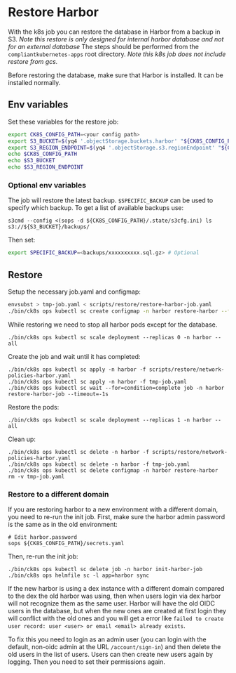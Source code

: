 # Restore Harbor

With the k8s job you can restore the database in Harbor from a backup in S3.
*Note this restore is only designed for internal harbor database and not for an external database*
The steps should be performed from the `compliantkubernetes-apps` root directory.
*Note this k8s job does not include restore from gcs.*

Before restoring the database, make sure that Harbor is installed.
It can be installed normally.

## Env variables

Set these variables for the restore job:

```bash
export CK8S_CONFIG_PATH=<your config path>
export S3_BUCKET=$(yq4 '.objectStorage.buckets.harbor' "${CK8S_CONFIG_PATH}/defaults/sc-config.yaml" )
export S3_REGION_ENDPOINT=$(yq4 '.objectStorage.s3.regionEndpoint' "${CK8S_CONFIG_PATH}/common-config.yaml")
echo $CK8S_CONFIG_PATH
echo $S3_BUCKET
echo $S3_REGION_ENDPOINT
```

### Optional env variables

The job will restore the latest backup.
`$SPECIFIC_BACKUP` can be used to specify which backup.
To get a list of available backups use:

```
s3cmd --config <(sops -d ${CK8S_CONFIG_PATH}/.state/s3cfg.ini) ls s3://${S3_BUCKET}/backups/
```

Then set:

```bash
export SPECIFIC_BACKUP=<backups/xxxxxxxxxx.sql.gz> # Optional
```

## Restore

Setup the necessary job.yaml and configmap:

```bash
envsubst > tmp-job.yaml < scripts/restore/restore-harbor-job.yaml
./bin/ck8s ops kubectl sc create configmap -n harbor restore-harbor --from-file=scripts/restore/restore-harbor.sh
```

While restoring we need to stop all harbor pods except for the database.

```
./bin/ck8s ops kubectl sc scale deployment --replicas 0 -n harbor --all
```

Create the job and wait until it has completed:

```
./bin/ck8s ops kubectl sc apply -n harbor -f scripts/restore/network-policies-harbor.yaml
./bin/ck8s ops kubectl sc apply -n harbor -f tmp-job.yaml
./bin/ck8s ops kubectl sc wait --for=condition=complete job -n harbor restore-harbor-job --timeout=-1s
```

Restore the pods:

```
./bin/ck8s ops kubectl sc scale deployment --replicas 1 -n harbor --all
```

Clean up:

```
./bin/ck8s ops kubectl sc delete -n harbor -f scripts/restore/network-policies-harbor.yaml
./bin/ck8s ops kubectl sc delete -n harbor -f tmp-job.yaml
./bin/ck8s ops kubectl sc delete configmap -n harbor restore-harbor
rm -v tmp-job.yaml
```

### Restore to a different domain

If you are restoring harbor to a new environment with a different domain, you need to re-run the init job. First, make sure the harbor admin password is the same as in the old environment:

```console
# Edit harbor.password
sops ${CK8S_CONFIG_PATH}/secrets.yaml
```

Then, re-run the init job:

```console
./bin/ck8s ops kubectl sc delete job -n harbor init-harbor-job
./bin/ck8s ops helmfile sc -l app=harbor sync
```

If the new harbor is using a dex instance with a different domain compared to the dex the old harbor was using, then when users login via dex harbor will not recognize them as the same user. Harbor will have the old OIDC users in the database, but when the new ones are created at first login they will conflict with the old ones and you will get a error like `failed to create user record: user <user> or email <email> already exists`.

To fix this you need to login as an admin user (you can login with the default, non-oidc admin at the URL `/account/sign-in`) and then delete the old users in the list of users. Users can then create new users again by logging. Then you need to set their permissions again.

